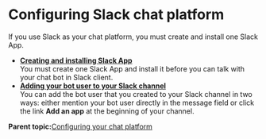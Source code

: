 # Configuring Slack chat platform

If you use Slack as your chat platform, you must create and install one Slack App.

-   **[Creating and installing Slack App](chatops_prerequisite_slack_app.md)**  
You must create one Slack App and install it before you can talk with your chat bot in Slack client.
-   **[Adding your bot user to your Slack channel](chatops_prerequisite_invite_app_to_channel.md)**  
You can add the bot user that you created to your Slack channel in two ways: either mention your bot user directly in the message field or click the link **Add an app** at the beginning of your channel.

**Parent topic:**[Configuring your chat platform](chatops_prerequisite_platform.md)

